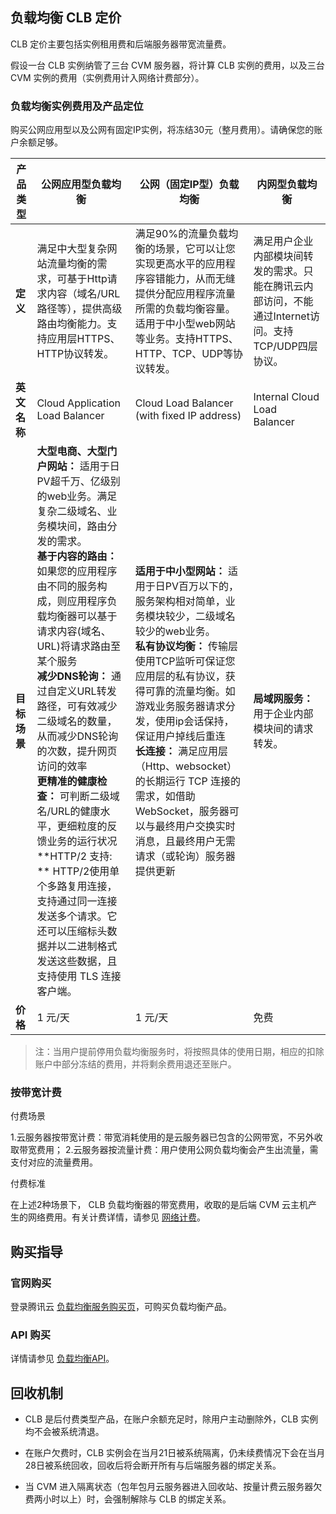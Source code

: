 ## 负载均衡 CLB 定价

CLB 定价主要包括实例租用费和后端服务器带宽流量费。

假设一台 CLB 实例纳管了三台 CVM 服务器，将计算 CLB 实例的费用，以及三台 CVM 实例的费用（实例费用计入网络计费部分）。

### 负载均衡实例费用及产品定位

购买公网应用型以及公网有固定IP实例，将冻结30元（整月费用）。请确保您的账户余额足够。

| 产品类型 | 公网应用型负载均衡 | 公网（固定IP型）负载均衡 |  内网型负载均衡 | 
|---------|---------|---------|---------|
| **定义** | 满足中大型复杂网站流量均衡的需求，可基于Http请求内容（域名/URL路径等），提供高级路由均衡能力。支持应用层HTTPS、HTTP协议转发。 | 满足90%的流量负载均衡的场景，它可以让您实现更高水平的应用程序容错能力，从而无缝提供分配应用程序流量所需的负载均衡容量。适用于中小型web网站等业务。支持HTTPS、HTTP、TCP、UDP等协议转发。 | 满足用户企业内部模块间转发的需求。只能在腾讯云内部访问，不能通过Internet访问。支持TCP/UDP四层协议。 | 
| **英文名称** | Cloud Application Load Balancer |  Cloud Load Balancer (with fixed IP address) | Internal Cloud Load Balancer | 
| **目标场景** | **大型电商、大型门户网站：** 适用于日PV超千万、亿级别的web业务。满足复杂二级域名、业务模块间，路由分发的需求。<br>**基于内容的路由：** 如果您的应用程序由不同的服务构成，则应用程序负载均衡器可以基于请求内容(域名、URL)将请求路由至某个服务<br> **减少DNS轮询：** 通过自定义URL转发路径，可有效减少二级域名的数量，从而减少DNS轮询的次数，提升网页访问的效率<br>**更精准的健康检查：** 可判断二级域名/URL的健康水平，更细粒度的反馈业务的运行状况<br> **HTTP/2 支持: ** HTTP/2使用单个多路复用连接，支持通过同一连接发送多个请求。它还可以压缩标头数据并以二进制格式发送这些数据，且支持使用 TLS 连接客户端。 |  **适用于中小型网站：** 适用于日PV百万以下的，服务架构相对简单，业务模块较少，二级域名较少的web业务。<br>**私有协议均衡：** 传输层使用TCP监听可保证您应用层的私有协议，获得可靠的流量均衡。如游戏业务服务器请求分发，使用ip会话保持，保证用户掉线后重连<br>**长连接：** 满足应用层（Http、websocket）的长期运行 TCP 连接的需求，如借助 WebSocket，服务器可以与最终用户交换实时消息，且最终用户无需请求（或轮询）服务器提供更新 |**局域网服务：** 用于企业内部模块间的请求转发。 |
| **价格** | 1 元/天 | 1 元/天 | 免费 | 

> 注：当用户提前停用负载均衡服务时，将按照具体的使用日期，相应的扣除账户中部分冻结的费用，并将剩余费用退还至账户。

### 按带宽计费

付费场景

1.云服务器按带宽计费：带宽消耗使用的是云服务器已包含的公网带宽，不另外收取带宽费用；
2.云服务器按流量计费：用户使用公网负载均衡会产生出流量，需支付对应的流量费用。

付费标准

在上述2种场景下， CLB 负载均衡器的带宽费用，收取的是后端 CVM 云主机产生的网络费用。有关计费详情，请参见 [网络计费](/document/product/439/6917)。  

## 购买指导

### 官网购买

登录腾讯云 [负载均衡服务购买页](http://manage.qcloud.com/shoppingcart/shop.php?tab=lb)，可购买负载均衡产品。

### API 购买

详情请参见 [负载均衡API](http://www.qcloud.com/doc/api/244/%E7%AE%80%E4%BB%8B)。

## 回收机制

- CLB 是后付费类型产品，在账户余额充足时，除用户主动删除外，CLB 实例均不会被系统清退。

- 在账户欠费时，CLB 实例会在当月21日被系统隔离，仍未续费情况下会在当月28日被系统回收，回收后将会断开所有与后端服务器的绑定关系。

- 当 CVM 进入隔离状态（包年包月云服务器进入回收站、按量计费云服务器欠费两小时以上）时，会强制解除与 CLB 的绑定关系。


